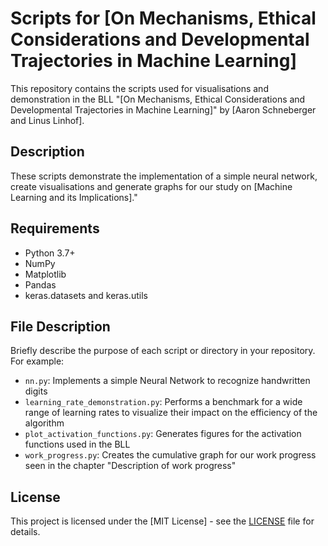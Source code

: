 # Scripts for [On Mechanisms, Ethical Considerations and Developmental Trajectories in Machine Learning]

This repository contains the scripts used for visualisations and demonstration in the BLL "[On Mechanisms, Ethical Considerations and Developmental Trajectories in Machine Learning]" by [Aaron Schneberger and Linus Linhof].

## Description

These scripts demonstrate the implementation of a simple neural network, create visualisations and generate graphs for our study on [Machine Learning and its Implications]."

## Requirements

- Python 3.7+
- NumPy
- Matplotlib
- Pandas
- keras.datasets and keras.utils

## File Description

Briefly describe the purpose of each script or directory in your repository. For example:
- `nn.py`: Implements a simple Neural Network to recognize handwritten digits
- `learning_rate_demonstration.py`: Performs a benchmark for a wide range of learning rates to visualize their impact on the efficiency of the algorithm
- `plot_activation_functions.py`: Generates figures for the activation functions used in the BLL
- `work_progress.py`: Creates the cumulative graph for our work progress seen in the chapter "Description of work progress"

## License

This project is licensed under the [MIT License] - see the [LICENSE](LICENSE) file for details.
